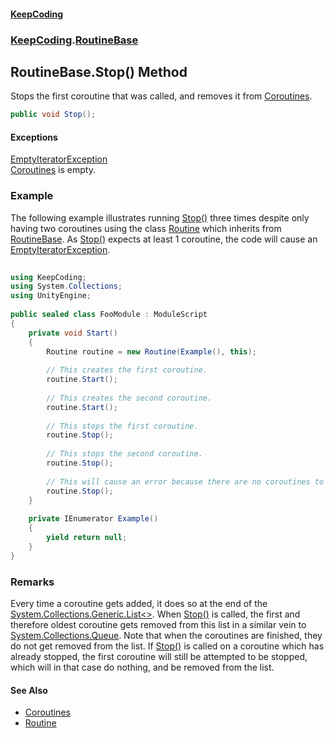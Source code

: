 #### [KeepCoding](index.md 'index')
### [KeepCoding](KeepCoding.md 'KeepCoding').[RoutineBase](KeepCoding_RoutineBase.md 'KeepCoding.RoutineBase')
## RoutineBase.Stop() Method
Stops the first coroutine that was called, and removes it from [Coroutines](KeepCoding_RoutineBase_Coroutines.md 'KeepCoding.RoutineBase.Coroutines').  
```csharp
public void Stop();
```
#### Exceptions
[EmptyIteratorException](KeepCoding_EmptyIteratorException.md 'KeepCoding.EmptyIteratorException')  
[Coroutines](KeepCoding_RoutineBase_Coroutines.md 'KeepCoding.RoutineBase.Coroutines') is empty.
### Example
The following example illustrates running [Stop()](KeepCoding_RoutineBase_Stop().md 'KeepCoding.RoutineBase.Stop()') three times despite only having two coroutines using the class [Routine](KeepCoding_Routine.md 'KeepCoding.Routine') which inherits from [RoutineBase](KeepCoding_RoutineBase.md 'KeepCoding.RoutineBase'). As [Stop()](KeepCoding_RoutineBase_Stop().md 'KeepCoding.RoutineBase.Stop()') expects at least 1 coroutine, the code will cause an [EmptyIteratorException](KeepCoding_EmptyIteratorException.md 'KeepCoding.EmptyIteratorException').  
```csharp
  
using KeepCoding;  
using System.Collections;  
using UnityEngine;  
  
public sealed class FooModule : ModuleScript  
{  
    private void Start()  
    {  
        Routine routine = new Routine(Example(), this);  
          
        // This creates the first coroutine.  
        routine.Start();  
          
        // This creates the second coroutine.  
        routine.Start();  
          
        // This stops the first coroutine.  
        routine.Stop();  
          
        // This stops the second coroutine.  
        routine.Stop();  
          
        // This will cause an error because there are no coroutines to remove.  
        routine.Stop();  
    }  
      
    private IEnumerator Example()  
    {  
        yield return null;  
    }  
}  
```
### Remarks
Every time a coroutine gets added, it does so at the end of the [System.Collections.Generic.List&lt;&gt;](https://docs.microsoft.com/en-us/dotnet/api/System.Collections.Generic.List-1 'System.Collections.Generic.List`1'). When [Stop()](KeepCoding_RoutineBase_Stop().md 'KeepCoding.RoutineBase.Stop()') is called, the first and therefore oldest coroutine gets removed from this list in a similar vein to [System.Collections.Queue](https://docs.microsoft.com/en-us/dotnet/api/System.Collections.Queue 'System.Collections.Queue'). Note that when the coroutines are finished, they do not get removed from the list. If [Stop()](KeepCoding_RoutineBase_Stop().md 'KeepCoding.RoutineBase.Stop()') is called on a coroutine which has already stopped, the first coroutine will still be attempted to be stopped, which will in that case do nothing, and be removed from the list.
#### See Also
- [Coroutines](KeepCoding_RoutineBase_Coroutines.md 'KeepCoding.RoutineBase.Coroutines')
- [Routine](KeepCoding_Routine.md 'KeepCoding.Routine')
